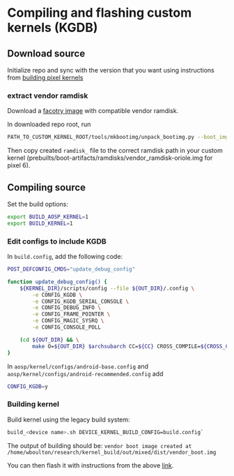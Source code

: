 <!--add more detail-->

# Compiling and flashing custom kernels (KGDB)

## Download source 
Initialize repo and sync with the version that you want using instructions from [building pixel kernels](https://source.android.com/docs/setup/build/building-pixel-kernels)

### extract vendor ramdisk
Download a [facotry image](https://developers.google.com/android/images) with compatible vendor ramdisk.

In downloaded repo root, run 
```bash
PATH_TO_CUSTOM_KERNEL_ROOT/tools/mkbootimg/unpack_bootimg.py --boot_img vendor_boot.img --out vendor_boot_out
```
Then copy created `ramdisk_` file to the correct ramdisk path in your custom kernel (prebuilts/boot-artifacts/ramdisks/vendor_ramdisk-oriole.img for pixel 6).

## Compiling source
Set the build options:

```sh
export BUILD_AOSP_KERNEL=1
export BUILD_KERNEL=1
```

### Edit configs to include KGDB

In `build.config`, add the following code:

```sh
POST_DEFCONFIG_CMDS="update_debug_config"

function update_debug_config() {
    ${KERNEL_DIR}/scripts/config --file ${OUT_DIR}/.config \
        -e CONFIG_KGDB \
        -e CONFIG_KGDB_SERIAL_CONSOLE \
        -e CONFIG_DEBUG_INFO \
        -e CONFIG_FRAME_POINTER \
        -e CONFIG_MAGIC_SYSRQ \
        -e CONFIG_CONSOLE_POLL

    (cd ${OUT_DIR} && \
        make O=${OUT_DIR} $archsubarch CC=${CC} CROSS_COMPILE=${CROSS_COMPILE} olddefconfig)
}
``` 

In `aosp/kernel/configs/android-base.config` and `aosp/kernel/configs/android-recommended.config` add
```sh
CONFIG_KGDB=y
```

### Building kernel
Build kernel using the legacy build system: 
```bash 
build_<device name>.sh DEVICE_KERNEL_BUILD_CONFIG=build.config`
```

The output of building should be:
```vendor boot image created at /home/wboulton/research/kernel_build/out/mixed/dist/vendor_boot.img```
<!--finish flash instructions-->

You can then flash it with instructions from the above [link](https://source.android.com/docs/setup/build/building-pixel-kernels). 
